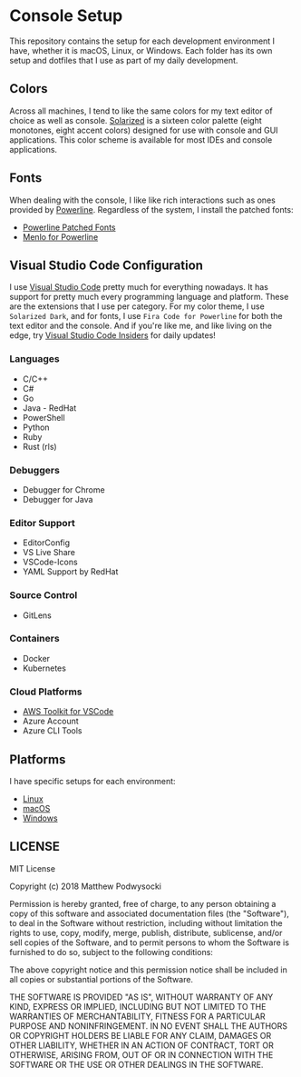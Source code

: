 # Console Setup

This repository contains the setup for each development environment I have, whether it is macOS, Linux, or Windows.  Each folder has its own setup and dotfiles that I use as part of my daily development.

## Colors

Across all machines, I tend to like the same colors for my text editor of choice as well as console. [Solarized](http://ethanschoonover.com/solarized) is a sixteen color palette (eight monotones, eight accent colors) designed for use with console and GUI applications.  This color scheme is available for most IDEs and console applications.

## Fonts

When dealing with the console, I like like rich interactions such as ones provided by [Powerline](https://github.com/powerline/powerline).  Regardless of the system, I install the patched fonts:

- [Powerline Patched Fonts](https://github.com/powerline/fonts)
- [Menlo for Powerline](https://github.com/abertsch/Menlo-for-Powerline)


## Visual Studio Code Configuration

I use [Visual Studio Code](https://code.visualstudio.com/) pretty much for everything nowadays. It has support for pretty much every programming language and platform.  These are the extensions that I use per category.  For my color theme, I use `Solarized Dark`, and for fonts, I use `Fira Code for Powerline` for both the text editor and the console.  And if you're like me, and like living on the edge, try [Visual Studio Code Insiders](https://code.visualstudio.com/insiders/) for daily updates!

### Languages
- C/C++
- C#
- Go
- Java - RedHat
- PowerShell
- Python
- Ruby
- Rust (rls)

### Debuggers
- Debugger for Chrome
- Debugger for Java

### Editor Support
- EditorConfig
- VS Live Share
- VSCode-Icons
- YAML Support by RedHat

### Source Control
- GitLens

### Containers
- Docker
- Kubernetes

### Cloud Platforms
- [AWS Toolkit for VSCode](https://github.com/aws/aws-toolkit-vscode)
- Azure Account
- Azure CLI Tools

## Platforms

I have specific setups for each environment:
- [Linux](linux/readme.md)
- [macOS](macos/readme.md)
- [Windows](windows/readme.md)

## LICENSE

MIT License

Copyright (c) 2018 Matthew Podwysocki

Permission is hereby granted, free of charge, to any person obtaining a copy
of this software and associated documentation files (the "Software"), to deal
in the Software without restriction, including without limitation the rights
to use, copy, modify, merge, publish, distribute, sublicense, and/or sell
copies of the Software, and to permit persons to whom the Software is
furnished to do so, subject to the following conditions:

The above copyright notice and this permission notice shall be included in all
copies or substantial portions of the Software.

THE SOFTWARE IS PROVIDED "AS IS", WITHOUT WARRANTY OF ANY KIND, EXPRESS OR
IMPLIED, INCLUDING BUT NOT LIMITED TO THE WARRANTIES OF MERCHANTABILITY,
FITNESS FOR A PARTICULAR PURPOSE AND NONINFRINGEMENT. IN NO EVENT SHALL THE
AUTHORS OR COPYRIGHT HOLDERS BE LIABLE FOR ANY CLAIM, DAMAGES OR OTHER
LIABILITY, WHETHER IN AN ACTION OF CONTRACT, TORT OR OTHERWISE, ARISING FROM,
OUT OF OR IN CONNECTION WITH THE SOFTWARE OR THE USE OR OTHER DEALINGS IN THE
SOFTWARE.
